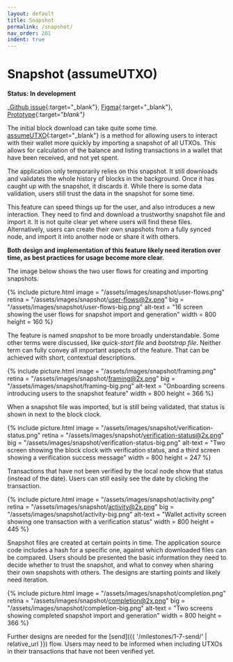 ```yaml
---
layout: default
title: Snapshot
permalink: /snapshot/
nav_order: 201
indent: true
---
```


# Snapshot (assumeUTXO)

**Status: In development**

_[Github issue](https://github.com/BitcoinDesign/Bitcoin-Core-App/issues/79){:target="_blank"}, [Figma](https://www.figma.com/file/ek8w3n3upbluw5UL2lGhRx/Bitcoin-Core-App-Design?type=design&node-id=8842%3A848807&mode=design&t=URVaraZVchEvzHX0-1){:target="_blank"}, [Prototype](https://www.figma.com/proto/0w5xLsEd9CHwqEfE1QHUIm/Assume-UTXO-Prototype?page-id=0%3A1&type=design&node-id=1-2083&viewport=755%2C475%2C0.3&t=xoUBLFcWlpCH1VEI-1&scaling=min-zoom&starting-point-node-id=1%3A2083&mode=design){:target="_blank"}_

The initial block download can take quite some time. [assumeUTXO](https://github.com/bitcoin/bitcoin/blob/master/doc/design/assumeutxo.md){:target="_blank"} is a method for allowing users to interact with their wallet more quickly by importing a snapshot of all UTXOs. This allows for calculation of the balance and listing transactions in a wallet that have been received, and not yet spent.

The application only temporarily relies on this snapshot. It still downloads and validates the whole history of blocks in the background. Once it has caught up with the snapshot, it discards it. While there is some data validation, users still trust the data in the snapshot for some time.

This feature can speed things up for the user, and also introduces a new interaction. They need to find and download a trustworthy snapshot file and import it. It is not quite clear yet where users will find these files. Alternatively, users can create their own snapshots from a fully synced node, and import it into another node or share it with others.

**Both design and implementation of this feature likely need iteration over time, as best practices for usage become more clear.**

The image below shows the two user flows for creating and importing snapshots.

{% include picture.html
	image = "/assets/images/snapshot/user-flows.png"
	retina = "/assets/images/snapshot/user-flows@2x.png"
	big = "/assets/images/snapshot/user-flows-big.png"
	alt-text = "16 screen showing the user flows for snapshot import and generation"
	width = 800
	height = 160
%}

The feature is named _snapshot_ to be more broadly understandable. Some other terms were discussed, like _quick-start file_ and _bootstrap file_. Neither term can fully convey all important aspects of the feature. That can be achieved with short, contextual descriptions.

{% include picture.html
	image = "/assets/images/snapshot/framing.png"
	retina = "/assets/images/snapshot/framing@2x.png"
	big = "/assets/images/snapshot/framing-big.png"
	alt-text = "Onboarding screens introducing users to the snapshot feature"
	width = 800
	height = 366
%}

When a snapshot file was imported, but is still being validated, that status is shown in next to the block clock.

{% include picture.html
	image = "/assets/images/snapshot/verification-status.png"
	retina = "/assets/images/snapshot/verification-status@2x.png"
	big = "/assets/images/snapshot/verification-status-big.png"
	alt-text = "Two screen showing the block clock with verification status, and a third screen showing a verification success message"
	width = 800
	height = 247
%}

Transactions that have not been verified by the local node show that status (instead of the date). Users can still easily see the date by clicking the transaction.

{% include picture.html
	image = "/assets/images/snapshot/activity.png"
	retina = "/assets/images/snapshot/activity@2x.png"
	big = "/assets/images/snapshot/activity-big.png"
	alt-text = "Wallet activity screen showing one transaction with a verification status"
	width = 800
	height = 445
%}

Snapshot files are created at certain points in time. The application source code includes a hash for a specific one, against which downloaded files can be compared. Users should be presented the basic information they need to decide whether to trust the snapshot, and what to convey when sharing their own snapshots with others. The designs are starting points and likely need iteration.

{% include picture.html
	image = "/assets/images/snapshot/completion.png"
	retina = "/assets/images/snapshot/completion@2x.png"
	big = "/assets/images/snapshot/completion-big.png"
	alt-text = "Two screens showing completed snapshot import and generation"
	width = 800
	height = 366
%}

Further designs are needed for the [send]({{ '/milestones/1-7-send/' | relative_url }}) flow. Users may need to be informed when including UTXOs in their transactions that have not been verified yet.